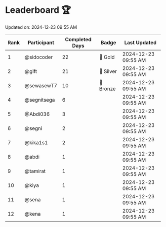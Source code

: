 # Leaderboard 🏆

Updated on: 2024-12-23 09:55 AM

| Rank | Participant       | Completed Days | Badge      | Last Updated         |
|------|-------------------|----------------|------------|----------------------|
| 1    | @sidocoder        | 22             | 🏅 Gold     | 2024-12-23 09:55 AM |
| 2    | @gift             | 21             | 🥈 Silver   | 2024-12-23 09:55 AM |
| 3    | @sewasewT7        | 10             | 🥉 Bronze   | 2024-12-23 09:55 AM |
| 4    | @segnitsega       | 6              |            | 2024-12-23 09:55 AM |
| 5    | @Abdi036          | 3              |            | 2024-12-23 09:55 AM |
| 6    | @segni            | 2              |            | 2024-12-23 09:55 AM |
| 7    | @kika1s1          | 2              |            | 2024-12-23 09:55 AM |
| 8    | @abdi             | 1              |            | 2024-12-23 09:55 AM |
| 9    | @tamirat          | 1              |            | 2024-12-23 09:55 AM |
| 10   | @kiya             | 1              |            | 2024-12-23 09:55 AM |
| 11   | @sena             | 1              |            | 2024-12-23 09:55 AM |
| 12   | @kena             | 1              |            | 2024-12-23 09:55 AM |
